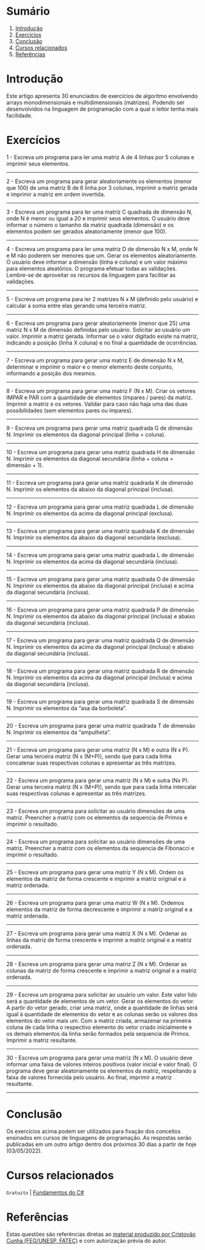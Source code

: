  # Sumário

 1. [Introdução](#introducao)
 2. [Exercícios](#exercicios)
 3. [Conclusão](#conclusao)
 4. [Cursos relacionados](#cursos-relacionados)
 5. [Referências](#referencias)

<div id='introducao'></div> 

# Introdução

Este artigo apresenta 30 enunciados de exercícios de algoritmo envolvendo arrays monodimensionais e multidimensionais (matrizes). Podendo ser desenvolvidos na linguagem de programação com a qual o leitor tenha mais facilidade.

<div id='exercicios'></div> 

# Exercícios

1 - Escreva um programa para ler uma matriz A de 4 linhas por 5 colunas e imprimir seus elementos.

---

2 - Escreva um programa para gerar aleatoriamente os elementos (menor que 100) de uma matriz B de 6 linha por 3 colunas, imprimir a matriz gerada e imprimir a matriz em ordem invertida.

---

3 - Escreva um programa para ler uma matriz C quadrada de dimensão N, onde N é menor ou igual a 20 e imprimir seus elementos. O usuário deve informar o número o tamanho da matriz quadrada (dimensão) e os elementos podem ser gerados aleatoriamente (menor que 100).

---

4 - Escreva um programa para ler uma matriz D de dimensão N x M, onde N e M não poderem ser menores que um. Gerar os elementos aleatoriamente. O usuário deve informar a dimensão (linha e coluna) e um valor máximo para elementos aleatórios. O programa efetuar todas as validações. Lembre-se de aproveitar os recursos da linguagem para facilitar as validações.

---

5 - Escreva um programa para ler 2 matrizes N x M (definido pelo usuário) e calcular a soma entre elas gerando uma terceira matriz.

---

6 - Escreva um programa para gerar aleatoriamente (menor que 25) uma matriz N x M de dimensão definidas pelo usuário. Solicitar ao usuário um valor. Imprimir a matriz gerada. Informar se o valor digitado existe na matriz, indicando a posição (linha X coluna) e no final a quantidade de ocorrências.

---

7 - Escreva um programa para gerar uma matriz E de dimensão N x M, determinar e imprimir o maior e o menor elemento deste conjunto, informando a posição dos mesmos.

---

8 - Escreva um programa para gerar uma matriz F (N x M). Criar os vetores IMPAR e PAR com a quantidade de elementos (ímpares / pares) da matriz. Imprimir a matriz e os vetores. Validar para caso não haja uma das duas possibilidades (sem elementos pares ou ímpares).

---

9 - Escreva um programa para gerar uma matriz quadrada G de dimensão N. Imprimir os elementos da diagonal principal (linha = coluna).

---

10 - Escreva um programa para gerar uma matriz quadrada H de dimensão N. Imprimir os elementos da diagonal secundária (linha + coluna = dimensão + 1).

---

11 - Escreva um programa para gerar uma matriz quadrada K de dimensão N. Imprimir os elementos da abaixo da diagonal principal (inclusa).

---

12 - Escreva um programa para gerar uma matriz quadrada L de dimensão N. Imprimir os elementos da acima da diagonal principal (exclusa).

---

13 - Escreva um programa para gerar uma matriz quadrada K de dimensão N. Imprimir os elementos da abaixo da diagonal secundária (exclusa).

---

14 - Escreva um programa para gerar uma matriz quadrada L de dimensão N. Imprimir os elementos da acima da diagonal secundária (inclusa).

---

15 - Escreva um programa para gerar uma matriz quadrada O de dimensão N. Imprimir os elementos da abaixo da diagonal principal (inclusa) e acima da diagonal secundária (inclusa).

---

16 - Escreva um programa para gerar uma matriz quadrada P de dimensão N. Imprimir os elementos da abaixo da diagonal principal (inclusa) e abaixo da diagonal secundária (inclusa).

---

17 - Escreva um programa para gerar uma matriz quadrada Q de dimensão N. Imprimir os elementos da acima da diagonal principal (inclusa) e abaixo da diagonal secundária (inclusa).

---

18 - Escreva um programa para gerar uma matriz quadrada R de dimensão N. Imprimir os elementos da acima da diagonal principal (inclusa) e acima da diagonal secundária (inclusa).

---

19 - Escreva um programa para gerar uma matriz quadrada S de dimensão N. Imprimir os elementos da “asa da borboleta”.

---

20 - Escreva um programa para gerar uma matriz quadrada T de dimensão N. Imprimir os elementos da “ampulheta”.

---

21 - Escreva um programa para gerar uma matriz (N x M) e outra (N x P). Gerar uma terceira matriz (N x (M+P)), sendo que para cada linha concatenar suas respectivas colunas e apresentar as três matrizes.

---

22 - Escreva um programa para gerar uma matriz (N x M) e outra (Nx P). Gerar uma terceira matriz (N x (M+P)), sendo que para cada linha intercalar suas respectivas colunas e apresentar as três matrizes.

---

23 - Escreva um programa para solicitar ao usuário dimensões de uma matriz. Preencher a matriz com os elementos da sequencia de Primos e imprimir o resultado.

---

24 - Escreva um programa para solicitar ao usuário dimensões de uma matriz. Preencher a matriz com os elementos da sequencia de Fibonacci e imprimir o resultado.

---

25 - Escreva um programa para gerar uma matriz Y (N x M). Ordem os elementos da matriz de forma crescente e imprimir a matriz original e a matriz ordenada.

---

26 - Escreva um programa para gerar uma matriz W (N x M). Ordemos elementos da matriz de forma decrescente e imprimir a matriz original e a matriz ordenada.

---

27 - Escreva um programa para gerar uma matriz X (N x M). Ordenar as linhas da matriz de forma crescente e imprimir a matriz original e a matriz ordenada.

---

28 - Escreva um programa para gerar uma matriz Z (N x M). Ordenar as colunas da matriz de forma crescente e imprimir a matriz original e a matriz ordenada.

---

29 - Escreva um programa para solicitar ao usuário um valor. Este valor lido será a quantidade de elementos de um vetor. Gerar os elementos do vetor. A partir do vetor gerado, criar uma matriz, onde a quantidade de linhas será igual à quantidade de elementos do vetor e as colunas serão os valores dos elementos do vetor mais um. Com a matriz criada, armazenar na primeira coluna de cada linha o respectivo elemento do vetor criado inicialmente e os demais elementos da linha serão formados pela sequencia de Primos. Imprimir a matriz resultante.

---

30 - Escreva um programa para gerar uma matriz (N x M). O usuário deve informar uma faixa de valores inteiros positivos (valor inicial e valor final). O programa deve gerar aleatoriamente os elementos da matriz, respeitando a faixa de valores fornecida pelo usuário. Ao final, imprimir a matriz resultante.

---

<div id='conclusao'></div>

# Conclusão

Os exercícios acima podem ser utilizados para fixação dos conceitos ensinados em cursos de linguagens de programação. As respostas serão publicadas em um outro artigo dentro dos próximos 30 dias a partir de hoje (03/05/2022).

<div id='cursos-relacionados'></div>

# Cursos relacionados

`Gratuito` | [Fundamentos do C#](https://balta.io/cursos/fundamentos-csharp)

<div id='referencias'></div>

# Referências

Estas questões são referências diretas ao [material produzido por Cristovão Cunha (FEG/UNESP, FATEC)](https://www.feg.unesp.br/#!/paginas-pessoais/funcionarios/cristovao-cunha/fatec/) e com autorização prévia do autor.